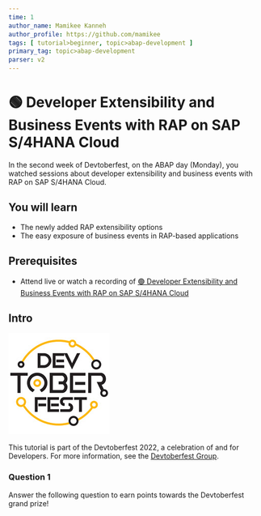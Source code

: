 ```yaml
---
time: 1
author_name: Mamikee Kanneh
author_profile: https://github.com/mamikee
tags: [ tutorial>beginner, topic>abap-development ]
primary_tag: topic>abap-development
parser: v2
---
```


# 🟢 Developer Extensibility and Business Events with RAP on SAP S/4HANA Cloud

<!-- description --> In the second week of Devtoberfest, on the ABAP day (Monday), you watched sessions about developer extensibility and business events with RAP on SAP S/4HANA Cloud.

## You will learn

- The newly added RAP extensibility options
- The easy exposure of business events in RAP-based applications

## Prerequisites

- Attend live or watch a recording of [🟢 Developer Extensibility and Business Events with RAP on SAP S/4HANA Cloud](https://groups.community.sap.com/t5/devtoberfest/developer-extensibility-and-business-events-with-rap-on-sap-s/ec-p/8998#M33)
  
## Intro

![Devtoberfest](Devtoberfest.jpg)

This tutorial is part of the Devtoberfest 2022, a celebration of and for Developers. For more information, see the [Devtoberfest Group](https://groups.community.sap.com/t5/devtoberfest/gh-p/Devtoberfest).

### Question 1

Answer the following question to earn points towards the Devtoberfest grand prize!
